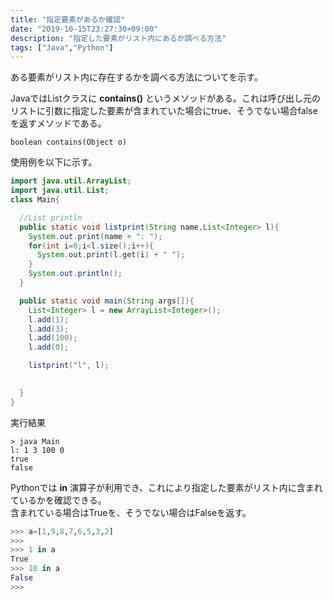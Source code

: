 ```yaml
---
title: "指定要素があるか確認"
date: "2019-10-15T23:27:30+09:00"
description: "指定した要素がリスト内にあるか調べる方法"
tags: ["Java","Python"]
---
```


ある要素がリスト内に存在するかを調べる方法についてを示す。

<div class="note_content_by_programming_language" id="note_content_Java">

JavaではListクラスに **contains()** というメソッドがある。これは呼び出し元のリストに引数に指定した要素が含まれていた場合にtrue、そうでない場合falseを返すメソッドである。  

`boolean contains(Object o)`  

使用例を以下に示す。  

```java
import java.util.ArrayList;
import java.util.List;
class Main{

  //List println
  public static void listprint(String name,List<Integer> l){
    System.out.print(name + ": ");
    for(int i=0;i<l.size();i++){
      System.out.print(l.get(i) + " ");
    }
    System.out.println();
  }

  public static void main(String args[]){
    List<Integer> l = new ArrayList<Integer>();
    l.add(1);
    l.add(3);
    l.add(100);
    l.add(0);

    listprint("l", l);

    
  }
}
```

実行結果
```
> java Main
l: 1 3 100 0
true
false
```

</div>
<div class="note_content_by_programming_language" id="note_content_Python">

Pythonでは **in** 演算子が利用でき、これにより指定した要素がリスト内に含まれているかを確認できる。  
含まれている場合はTrueを、そうでない場合はFalseを返す。

```python
>>> a=[1,9,8,7,6,5,3,2]
>>> 
>>> 1 in a
True
>>> 10 in a
False
>>>
```

</div>

